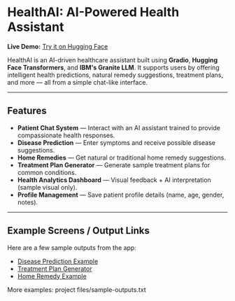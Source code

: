 # HealthAI: AI-Powered Health Assistant

**Live Demo:** [Try it on Hugging Face](https://healthai-assistant-healthai.hf.space/)

HealthAI is an AI-driven healthcare assistant built using **Gradio**, **Hugging Face Transformers**, and **IBM's Granite LLM**. It supports users by offering intelligent health predictions, natural remedy suggestions, treatment plans, and more — all from a simple chat-like interface.

---

## Features

-  **Patient Chat System** — Interact with an AI assistant trained to provide compassionate health responses.
-  **Disease Prediction** — Enter symptoms and receive possible disease suggestions.
-  **Home Remedies** — Get natural or traditional home remedy suggestions.
-  **Treatment Plan Generator** — Generate sample treatment plans for common conditions.
-  **Health Analytics Dashboard** — Visual feedback + AI interpretation (sample visual only).
-  **Profile Management** — Save patient profile details (name, age, gender, notes).

---

##  Example Screens / Output Links

Here are a few sample outputs from the app:

-  [Disease Prediction Example](https://healthai-assistant-healthai.hf.space/?deep_link=PyhVGsdGbnU)
-  [Treatment Plan Generator](https://healthai-assistant-healthai.hf.space/?deep_link=CBdJnd8_Oxg)
-  [Home Remedy Example](https://healthai-assistant-healthai.hf.space/?deep_link=APaZTrpyteQ)

 More examples: project files/sample-outputs.txt


